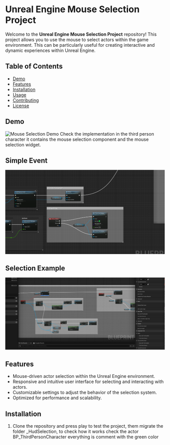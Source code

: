 # Unreal Engine Mouse Selection Project

Welcome to the **Unreal Engine Mouse Selection Project** repository! This project allows you to use the mouse to select actors within the game environment. This can be particularly useful for creating interactive and dynamic experiences within Unreal Engine.

## Table of Contents

- [Demo](#demo)
- [Features](#features)
- [Installation](#installation)
- [Usage](#usage)
- [Contributing](#contributing)
- [License](#license)

## Demo
![Mouse Selection Demo](https://raw.githubusercontent.com/mariojgt/UnrealEngineMouseSelection/main/imgs/feature.png)
Check the implementation in the third person character it contains the mouse selection component and the mouse selection widget.

## Simple Event
![Mouse Selection Demo](https://raw.githubusercontent.com/mariojgt/UnrealEngineMouseSelection/main/imgs/img1.png)

## Selection Example
![Mouse Selection Demo](https://raw.githubusercontent.com/mariojgt/UnrealEngineMouseSelection/main/imgs/img2.png)
## Features

- Mouse-driven actor selection within the Unreal Engine environment.
- Responsive and intuitive user interface for selecting and interacting with actors.
- Customizable settings to adjust the behavior of the selection system.
- Optimized for performance and scalability.

## Installation

1. Clone the repository and press play to test the project, them migrate the folder _HudSelection, to check how it works check the actor BP_ThirdPersonCharacter everything is comment with the green color
